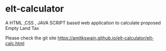 # elt-calculator
A HTML ,CSS , JAVA SCRIPT based web application to calculate proposed Empty Land Tax

Please check the git site https://amitkswain.github.io/elt-calculator/elt-calc.html
